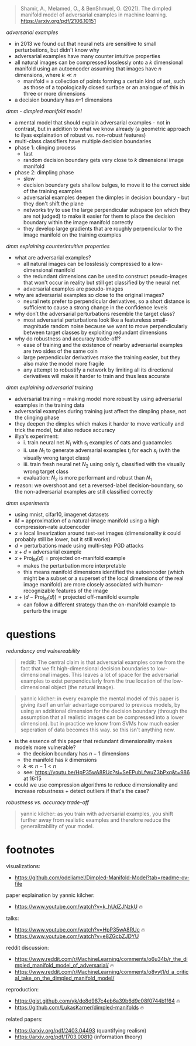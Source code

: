 
> Shamir, A., Melamed, O., & BenShmuel, O. (2021). The dimpled manifold model of adversarial examples in machine learning. https://arxiv.org/pdf/2106.10151

*adversarial examples*

- in 2013 we found out that neural nets are sensitive to small perturbations, but didn't know why
- adversarial examples have many counter intuitive properties
- all natural images can be compressed losslessly onto a $k$ dimensional manifold using an autoencoder assuming that images have $n$ dimensions, where $k \ll n$
	- manifold = a collection of points forming a certain kind of set, such as those of a topologically closed surface or an analogue of this in three or more dimensions
- a decision boundary has $n\text{–}1$ dimensions

*dmm - dimpled manifold model*

- a mental model that should explain adversarial examples - not in contrast, but in addition to what we know already (a geometric approach to ilyas explaination of robust vs. non-robust features)
- multi-class classifiers have multiple decision boundaries
- phase 1: clinging process
	- fast
	- random decision boundary gets very close to $k$ dimensional image manifold
- phase 2: dimpling phase
	- slow
	- decision boundary gets shallow bulges, to move it to the correct side of the training examples
	- adversarial examples deepen the dimples in decision boundary - but they don't shift the plane
	- networks try to use the large perpendicular subspace (on which they are not judged) to make it easier for them to place the decision boundary within the image manifold correctly
	- they develop large gradients that are roughly perpendicular to the image manifold on the training examples

*dmm explaining counterintuitive properties*

- what are adversarial examples?
	- all natural images can be losslessly compressed to a low-dimensional manifold
	- the redundant dimensions can be used to construct pseudo-images that won't occur in reality but still get classified by the neural net
	- adversarial examples are pseudo-images
- why are adversarial examples so close to the original images?
	- neural nets prefer to perpendicular derivatives, so a short distance is sufficient to cause a strong change in the confidence levels
- why don’t the adversarial perturbations resemble the target class?
	- most adversarial perturbations look like a featureless small-magnitude random noise because we want to move perpendicularly between target classes by exploiting redundant dimensions
- why do robustness and accuracy trade-off?
	- ease of training and the existence of nearby adversarial examples are two sides of the same coin
	- large perpendicular derivatives make the training easier, but they also make the model more fragile
	- any attempt to robustify a network by limiting all its directional derivatives will make it harder to train and thus less accurate

*dmm explaining adversarial training*

- adversarial training = making model more robust by using adversarial examples in the training data
- adversarial examples during training just affect the dimpling phase, not the clinging phase
- they deepen the dimples which makes it harder to move vertically and trick the model, but also reduce accuracy
- illya's experiment:
	- i. train neural net $N_1$ with $s_i$ examples of cats and guacamoles
	- ii. use $N_1$ to generate adversarial examples $t_i$ for each $s_i$ (with the visually wrong target class)
	- iii. train fresh neural net $N_2$ using only $t_i$, classified with the visually wrong target class
	- evaluation: $N_2$ is more performant and robust than $N_1$
- reason: we overshoot and set a reversed-label decision-boundary, so the non-adversarial examples are still classified correctly

*dmm experiments*

- using mnist, cifar10, imagenet datasets
- $M$ = approximation of a natural-image manifold using a high compression-rate autoencoder
- $x$ = local linearization around test-set images (dimensionality $k$ could probably still be lower, but it still works)
- $d$ = perturbations made using multi-step PGD attacks
- $x + d$ = adversarial example
- $x + \text{Proj}_M(d)$ = projected on-manifold example
	- makes the perturbation more interpretable
	- this means manifold dimensions identified the autoencoder (which might be a subset or a superset of the local dimensions of the real image manifold) are more closely associated with human-recognizable features of the image
- $x + (d - \text{Proj}_M(d))$ = projected off-manifold example
	- can follow a different strategy than the on-manifold example to perturb the image

# questions

*redundancy and vulnereability*

> reddit: The central claim is that adversarial examples come from the fact that we fit high-dimensional decision boundaries to low-dimensional images. This leaves a lot of space for the adversarial examples to exist perpendicularly from the true location of the low-dimensional object (the natural image).

> yannic kilcher: in every example the mental model of this paper is giving itself an unfair advantage compared to previous models, by using an additional dimension for the decision boundary (through the assumption that all realistic images can be compressed into a lower dimension). but in practice we know from SVMs how much easier seperation of data becomes this way. so this isn't anything new.

- is the essence of this paper that redundant dimensionality makes models more vulnerable?
	- the decision boundary has $n-1$ dimensions
	- the manifold has $k$ dimensions
	- $k \ll n-1 < n$
	- see: https://youtu.be/HpP35wA8RUc?si=SeEPubLfwuZ3bPxq&t=986 at 16:15
- could we use compression algorithms to reduce dimensionality and increase robustness + detect outliers if that's the case?

*robustness vs. accuracy trade-off*

> yannic kilcher: as you train with adversarial examples, you shift further away from realistic examples and therefore reduce the generalizability of your model.

# footnotes

visualizations:

- https://github.com/odeliamel/Dimpled-Manifold-Model?tab=readme-ov-file

paper explaination by yannic kilcher:

- https://www.youtube.com/watch?v=k_hUdZJNzkU 🔥

talks:

- https://www.youtube.com/watch?v=HpP35wA8RUc 🔥
- https://www.youtube.com/watch?v=e8ZGcbZJDYU

reddit discussion:

- https://www.reddit.com/r/MachineLearning/comments/o6u34b/r_the_dimpled_manifold_model_of_adversarial/ 🔥
- https://www.reddit.com/r/MachineLearning/comments/o8vyt1/d_a_critical_take_on_the_dimpled_manifold_model/

reproduction:

- https://gist.github.com/yk/de8d987c4eb6a39b6d9c08f0744b1f64 🔥
- https://github.com/LukasKarner/dimpled-manifolds 🔥

related papers:

- https://arxiv.org/pdf/2403.04493 (quantifying realism)
- https://arxiv.org/pdf/1703.00810 (information theory)
